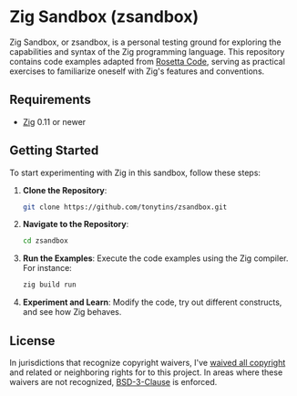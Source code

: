 # Zig Sandbox (zsandbox)

Zig Sandbox, or zsandbox, is a personal testing ground for exploring the capabilities and syntax of the Zig programming language. This repository contains code examples adapted from [Rosetta Code](https://rosettacode.org/), serving as practical exercises to familiarize oneself with Zig's features and conventions.

## Requirements

- [Zig](https://ziglang.org/) 0.11 or newer

## Getting Started

To start experimenting with Zig in this sandbox, follow these steps:

1. **Clone the Repository**:

   ```bash
   git clone https://github.com/tonytins/zsandbox.git
   ```

2. **Navigate to the Repository**:

   ```bash
   cd zsandbox
   ```

3. **Run the Examples**: Execute the code examples using the Zig compiler. For instance:

   ```bash
   zig build run
   ```

4. **Experiment and Learn**: Modify the code, try out different constructs, and see how Zig behaves.

## License

In jurisdictions that recognize copyright waivers, I've [waived all copyright](UNLICENSE) and related or neighboring rights for to this project. In areas where these waivers are not recognized, [BSD-3-Clause](LICENSE) is enforced.